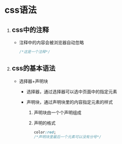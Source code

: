 # css语法

1. ## css中的注释

   + 注释中的内容会被浏览器自动忽略

     ```css
     /*这是一个注释*/
     ```

2. ## css的基本语法

   * 选择器+声明块

     * 选择器，通过选择器可以选中页面中的指定元素

     * 声明块，通过声明块里的内容指定元素的样式

       1. 声明块由一个个声明组成

       2. 声明的格式

          ```css
          color:red;
          /*声明块里最后一个元素可以没有分号*/
          ```

     